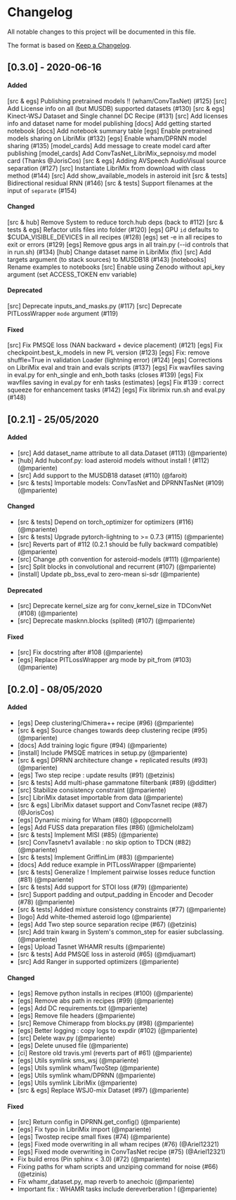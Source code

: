 # Changelog

All notable changes to this project will be documented in this file.

The format is based on [Keep a Changelog](http://keepachangelog.com/en/1.0.0/).

## [0.3.0] - 2020-06-16

#### Added 
[src & egs] Publishing pretrained models !! (wham/ConvTasNet) (#125)
[src] Add License info on all (but MUSDB) supported datasets (#130)
[src & egs] Kinect-WSJ  Dataset and Single channel DC Recipe (#131)
[src] Add licenses info and dataset name for model publishing
[docs] Add getting started notebook
[docs] Add notebook summary table
[egs] Enable pretrained models sharing on LibriMix (#132)
[egs] Enable wham/DPRNN model sharing (#135)
[model_cards] Add message to create model card after publishing
[model_cards] Add ConvTasNet_LibriMix_sepnoisy.md model card (Thanks @JorisCos)
[src & egs] Adding AVSpeech AudioVisual source separation (#127)
[src] Instantiate LibriMix from download with class method (#144)
[src] Add show_available_models in asteroid init
[src & tests] Bidirectional residual RNN (#146)
[src & tests] Support filenames at the input of `separate` (#154)
#### Changed
[src & hub] Remove System to reduce torch.hub deps (back to #112)
[src & tests & egs] Refactor utils files into folder (#120)
[egs] GPU `id` defaults to $CUDA_VISIBLE_DEVICES in all recipes (#128)
[egs] set -e in all recipes to exit or errors (#129)
[egs] Remove gpus args in all train.py (--id controls that in run.sh)  (#134)
[hub] Change dataset name in LibriMix (fix)
[src] Add targets argument (to stack sources) to MUSDB18 (#143)
[notebooks] Rename examples to notebooks
[src] Enable using Zenodo without api_key argument (set ACCESS_TOKEN env variable)
#### Deprecated
[src] Deprecate inputs_and_masks.py (#117)
[src] Deprecate PITLossWrapper `mode` argument (#119)
#### Fixed
[src] Fix PMSQE loss (NAN backward + device placement) (#121)
[egs] Fix checkpoint.best_k_models in new PL version (#123)
[egs] Fix: remove shuffle=True in validation Loader (lightning error) (#124)
[egs] Corrections on LibriMix eval and train and evals scripts  (#137)
[egs] Fix wavfiles saving in eval.py for enh_single and enh_both tasks (closes #139)
[egs] Fix wavfiles saving in eval.py for enh tasks (estimates)
[egs] Fix #139 : correct squeeze for enhancement tasks (#142)
[egs] Fix librimix run.sh and eval.py (#148)


## [0.2.1] - 25/05/2020
#### Added 
- [src] Add dataset_name attribute to all data.Dataset (#113) (@mpariente)
- [hub] Add hubconf.py: load asteroid models without install ! (#112) (@mpariente)
- [src] Add support to the MUSDB18 dataset (#110) (@faroit)
- [src & tests] Importable models: ConvTasNet and DPRNNTasNet  (#109) (@mpariente)
#### Changed
- [src & tests] Depend on torch_optimizer for optimizers (#116) (@mpariente)
- [src & tests] Upgrade pytorch-lightning to >= 0.7.3 (#115) (@mpariente)
- [src] Reverts part of #112  (0.2.1 should be fully backward compatible) (@mpariente)
- [src] Change .pth convention for asteroid-models (#111) (@mpariente)
- [src] Split blocks in convolutional and recurrent (#107) (@mpariente)
- [install] Update pb_bss_eval to zero-mean si-sdr (@mpariente)
#### Deprecated
- [src] Deprecate kernel_size arg for conv_kernel_size in TDConvNet (#108) (@mpariente)
- [src] Deprecate masknn.blocks (splited) (#107) (@mpariente)
#### Fixed
- [src] Fix docstring after #108 (@mpariente)
- [egs] Replace PITLossWrapper arg mode by pit_from (#103) (@mpariente)


## [0.2.0] - 08/05/2020
#### Added 
- [egs] Deep clustering/Chimera++ recipe (#96) (@mpariente)
- [src & egs] Source changes towards deep clustering recipe (#95) (@mpariente)
- [docs] Add training logic figure (#94) (@mpariente)
- [install] Include PMSQE matrices in setup.py (@mpariente)
- [src & egs] DPRNN architecture change + replicated results (#93) (@mpariente)
- [egs] Two step recipe : update results (#91) (@etzinis)
- [src & tests] Add multi-phase gammatone filterbank (#89) (@dditter)
- [src] Stabilize consistency constraint (@mpariente)
- [src] LibriMix dataset importable from data (@mpariente)
- [src & egs] LibriMix dataset support and ConvTasnet recipe (#87) (@JorisCos)
- [egs] Dynamic mixing for Wham (#80) (@popcornell)
- [egs] Add FUSS data preparation files (#86) (@michelolzam)
- [src & tests] Implement MISI (#85) (@mpariente)
- [src] ConvTasnetv1 available : no skip option to TDCN (#82) (@mpariente)
- [src & tests] Implement GriffinLim (#83) (@mpariente)
- [docs] Add reduce example in PITLossWrapper (@mpariente)
- [src & tests] Generalize ! Implement pairwise losses reduce function (#81) (@mpariente)
- [src & tests] Add support for STOI loss (#79) (@mpariente)
- [src] Support padding and output_padding in Encoder and Decoder (#78) (@mpariente)
- [src & tests] Added mixture consistency constraints (#77) (@mpariente)
- [logo] Add white-themed asteroid logo (@mpariente)
- [egs] Add Two step source separation recipe (#67) (@etzinis)
- [src] Add train kwarg in System's common_step for easier subclassing. (@mpariente)
- [egs] Upload Tasnet WHAMR results (@mpariente)
- [src & tests] Add PMSQE loss in asteroid (#65) (@mdjuamart)
- [src] Add Ranger in supported optimizers (@mpariente)

#### Changed
- [egs] Remove python installs in recipes (#100) (@mpariente)
- [egs] Remove abs path in recipes (#99) (@mpariente)
- [egs] Add DC requirements.txt (@mpariente)
- [egs] Remove file headers (@mpariente)
- [src] Remove Chimerapp from blocks.py (#98) (@mpariente)
- [egs] Better logging : copy logs to expdir (#102) (@mpariente)
- [src] Delete wav.py (@mpariente)
- [egs] Delete unused file (@mpariente)
- [ci] Restore old travis.yml (reverts part of #61) (@mpariente)
- [egs] Utils symlink sms_wsj (@mpariente)
- [egs] Utils symlink wham/TwoStep (@mpariente)
- [egs] Utils symlink wham/DPRNN (@mpariente)
- [egs] Utils symlink LibriMix (@mpariente)
- [src & egs] Replace WSJ0-mix Dataset (#97) (@mpariente)

#### Fixed
- [src] Return config in DPRNN.get_config() (@mpariente)
- [egs] Fix typo in LibriMix import (@mpariente)
- [egs] Twostep recipe small fixes (#74) (@mpariente)
- [egs] Fixed mode overwriting in all wham recipes (#76) (@Ariel12321)
- [egs] Fixed mode overwriting in ConvTasNet recipe (#75) (@Ariel12321)
- Fix build erros (Pin sphinx < 3.0) (#72) (@mpariente)
- Fixing paths for wham scripts and unziping command for noise (#66) (@etzinis)
- Fix whamr_dataset.py, map reverb to anechoic (@mpariente)
- Important fix : WHAMR tasks include dereverberation ! (@mpariente)

